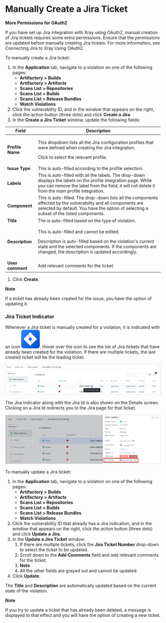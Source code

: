 # Manually Create a Jira Ticket

**More Permissions for OAuth2**

If you have set up Jira integration with Xray using OAuth2, manual creation of Jira tickets requires some extra permissions. Ensure that the permissions are updated before manually creating Jira tickets. For more information, see Connecting Jira to Xray Using OAuth2.

To manually create a Jira ticket:

1. In the **Application** tab, navigate to a violation on one of the following pages:
   * **Artifactory > Builds**
   * **Artifactory > Artifacts**
   * **Scans List > Repositories**
   * **Scans List > Builds**
   * **Scans List > Release Bundles**
   * **Watch Violations**
2. Click the vulnerability ID, and in the window that appears on the right, click the action button (three dots) and click **Create a Jira**.
3. In the **Create a Jira Ticket** window, update the following fields:

| Field            | Description                                                                                                                                                                                                                  |
| ---------------- | ---------------------------------------------------------------------------------------------------------------------------------------------------------------------------------------------------------------------------- |
| **Profile Name** | <p>This dropdown lists all the Jira configuration profiles that were defined when creating the Jira integration.</p><p>Click to select the relevant profile.</p>                                                             |
| **Issue Type**   | This is auto-filled according to the profile selection.                                                                                                                                                                      |
| **Labels**       | This is auto-filled with all the labels. The drop-down displays the labels on the profile integration page. While you can remove the label from the field, it will not delete it from the main profile integration.          |
| **Component**    | This is auto-filled. The drop-down lists all the components affected by the vulnerability and all components are selected by default. You have the option of selecting a subset of the listed components.                    |
| **Title**        | The is auto-filled based on the type of violation.                                                                                                                                                                           |
| **Description**  | <p>This is auto-filled and cannot be edited.</p><p>Description is auto-filled based on the violation's current state and the selected components. If the components are changed, the description is updated accordingly.</p> |
| **User comment** | Add relevant comments for the ticket.                                                                                                                                                                                        |

1. Click **Create**.

**Note**

If a ticket has already been created for the issue, you have the option of updating it.

### Jira Ticket Indicator

Whenever a Jira ticket is manually created for a violation, it is indicated with an icon ![](<../../../../../.gitbook/assets/0 (2).png>). Hover over the icon to see the list of Jira tickets that have already been created for the violation. If there are multiple tickets, the last created ticket will be the leading ticket.

![](<../../../../../.gitbook/assets/1 (2).png>)

The Jira indicator along with the Jira Id is also shown on the Details screen. Clicking on a Jira Id redirects you to the Jira page for that ticket.

![](<../../../../../.gitbook/assets/2 (2).png>)

To manually update a Jira ticket:

1. In the **Application** tab, navigate to a violation on one of the following pages:
   * **Artifactory > Builds**
   * **Artifactory > Artifacts**
   * **Scans List > Repositories**
   * **Scans List > Builds**
   * **Scans List > Release Bundles**
   * **Watch Violations**
2. Click the vulnerability ID that already has a Jira indication, and in the window that appears on the right, click the action button (three dots) and click **Update a Jira**.
3. In the **Update a Jira Ticket** window:
   1. If there are multiple tickets, click the **Jira Ticket Number** drop-down to select the ticket to be updated.
   2. Scroll down to the **Add Comments** field and add relevant comments for the ticket.
   3. **Note**
   4. All the other fields are grayed out and cannot be updated.
4. Click **Update**.

The **Title** and **Description** are automatically updated based on the current state of the violation.

**Note**

If you try to update a ticket that has already been deleted, a message is displayed to that effect and you will have the option of creating a new ticket.
